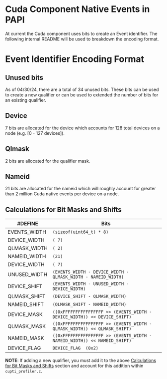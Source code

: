 # Cuda Component Native Events in PAPI

At current the Cuda component uses bits to create an Event identifier. The following internal README will be used to breakdown the encoding format.


# Event Identifier Encoding Format

## Unused bits
As of 04/30/24, there are a total of 34 unused bits. These bits can be used to create a new qualifier or can be used to extended the number of bits for an existing qualifier.

## Device
7 bits are allocated for the device which accounts for 128 total devices on a node (e.g. [0 - 127 devices]).

## Qlmask
2 bits are allocated for the qualifier mask. 

## Nameid
21 bits are allocated for the nameid which will roughly account for greater than 2 million Cuda native events per device on a node.

## Calculations for Bit Masks and Shifts
| #DEFINE    | Bits |
| -------- | ------- |
| EVENTS_WIDTH  | `(sizeof(uint64_t) * 8)`    |
| DEVICE_WIDTH | `( 7)`   |
| QLMASK_WIDTH    | `( 2)`   |
| NAMEID_WIDTH  | `(21)`    |
| DEVICE_WIDTH | `( 7)`   |
| UNUSED_WIDTH   | `(EVENTS_WIDTH - DEVICE_WIDTH - QLMASK_WIDTH - NAMEID_WIDTH)`   |
| DEVICE_SHIFT  | `(EVENTS_WIDTH - UNUSED_WIDTH - DEVICE_WIDTH)`    |
| QLMASK_SHIFT | `(DEVICE_SHIFT - QLMASK_WIDTH)`   |
| NAMEID_SHIFT    | `(QLMASK_SHIFT - NAMEID_WIDTH)`   |
| DEVICE_MASK  | `((0xFFFFFFFFFFFFFFFF >> (EVENTS_WIDTH - DEVICE_WIDTH)) << DEVICE_SHIFT)`    |
| QLMASK_MASK | `((0xFFFFFFFFFFFFFFFF >> (EVENTS_WIDTH - QLMASK_WIDTH)) << QLMASK_SHIFT)`   |
| NAMEID_MASK   | `((0xFFFFFFFFFFFFFFFF >> (EVENTS_WIDTH - NAMEID_WIDTH)) << NAMEID_SHIFT)`   |
| DEVICE_FLAG  | `DEVICE_FLAG  (0x2)`   |


**NOTE**: If adding a new qualifier, you must add it to the above [Calculations for Bit Masks and Shifts](#calculations-for-bit-masks-and-shifts) section and account for this addition within `cupti_profiler.c`. 